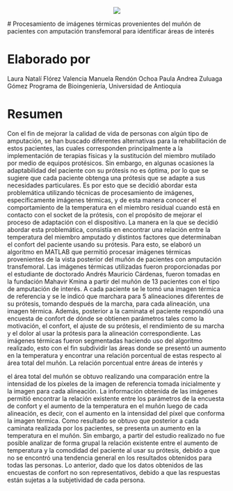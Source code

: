 <p align="center"><a href= target="_blank"><img src="https://www.google.com/url?sa=i&url=https%3A%2F%2Fwww.udea.edu.co%2Fwps%2Fportal%2Fudea%2Fweb%2Finicio%2Fsomos-udea%2Fempleados%2Fgestion-organizacion%2Fbanco-recursos-multimedia%2F!ut%2Fp%2Fz0%2F04_Sj9CPykssy0xPLMnMz0vMAfIjo8zi_QJNXQ2NnA18DMyDnA0CA0OC3J1CjIy93Y31C7IdFQF8JLKc%2F%3F1dmy%26urile%3Dwcm%253Apath%253A%2FPortalUdeA%2FasPortalUdeA%2FasHomeUdeA%2FasSomosUdeA%2Fempleados%2FGesti%2521c3%2521b3n%2By%2Borganizaci%2521c3%2521b3n%2FBanco%2Bde%2Brecursos%2Bmultimedia%2FContenido%2FasMenuLateral%2Flogosimbolo-udea&psig=AOvVaw297pKHiZIGYjvn24bXva9r&ust=1632710954155000&source=images&cd=vfe&ved=0CAsQjRxqFwoTCNjwobTQm_MCFQAAAAAdAAAAABAD"></a></p>
# Procesamiento de imágenes térmicas provenientes del muñón de pacientes con amputación transfemoral para identificar áreas de interés

# Elaborado por
Laura Natalí Flórez Valencia
Manuela Rendón Ochoa
Paula Andrea Zuluaga Gómez
Programa de Bioingeniería, Universidad de Antioquia

# Resumen
Con el fin de mejorar la calidad de vida de personas con algún tipo de amputación, se han buscado
diferentes alternativas para la rehabilitación de estos pacientes, las cuales corresponden
principalmente a la implementación de terapias físicas y la sustitución del miembro mutilado por
medio de equipos protésicos. Sin embargo, en algunas ocasiones la adaptabilidad del paciente con
su prótesis no es óptima, por lo que se sugiere que cada paciente obtenga una prótesis que se adapte
a sus necesidades particulares. Es por esto que se decidió abordar esta problemática utilizando
técnicas de procesamiento de imágenes, específicamente imágenes térmicas, y de esta manera
conocer el comportamiento de la temperatura en el miembro residual cuando está en contacto con el
socket de la prótesis, con el propósito de mejorar el proceso de adaptación con el dispositivo.
La manera en la que se decidió abordar esta problemática, consistía en encontrar una relación entre
la temperatura del miembro amputado y distintos factores que determinaban el confort del paciente
usando su prótesis.
Para esto, se elaboró un algoritmo en MATLAB que permitió procesar imágenes térmicas
provenientes de la vista posterior del muñón de pacientes con amputación transfemoral. Las
imágenes térmicas utilizadas fueron proporcionadas por el estudiante de doctorado Andrés Mauricio
Cárdenas, fueron tomadas en la fundación Mahavir Kmina a partir del muñón de 13 pacientes con el
tipo de amputación de interés. A cada paciente se le tomó una imagen térmica de referencia y se le
indicó que marchara para 5 alineaciones diferentes de su prótesis, tomando después de la marcha,
para cada alineación, una imagen térmica. Además, posterior a la caminata el paciente respondió
una encuesta de confort de dónde se obtienen parámetros tales como la motivación, el confort, el
ajuste de su prótesis, el rendimiento de su marcha y el dolor al usar la prótesis para la alineación
correspondiente.
Las imágenes térmicas fueron segmentadas haciendo uso del algoritmo realizado, esto con el fin
subdividir las áreas donde se presentó un aumento en la temperatura y encontrar una relación
porcentual de estas respecto al área total del muñón. La relación porcentual entre áreas de interés y

el área total del muñón se obtuvo realizando una comparación entre la intensidad de los píxeles de
la imagen de referencia tomada inicialmente y la imagen para cada alineación. La información
obtenida de las imágenes permitió encontrar la relación existente entre los parámetros de la encuesta
de confort y el aumento de la temperatura en el muñón luego de cada alineación, es decir, con el
aumento en la intensidad del píxel que conforma la imagen térmica.
Como resultado se obtuvo que posterior a cada caminata realizada por los pacientes, se presenta un
aumento en la temperatura en el muñón. Sin embargo, a partir del estudio realizado no fue posible
analizar de forma grupal la relación existente entre el aumento de temperatura y la comodidad del
paciente al usar su prótesis, debido a que no se encontró una tendencia general en los resultados
obtenidos para todas las personas. Lo anterior, dado que los datos obtenidos de las encuestas de
confort no son representativos, debido a que las respuestas están sujetas a la subjetividad de cada
persona.
